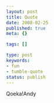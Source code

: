 ```yaml
---
layout: post
title: Quote
date: 2008-02-25
published: true
meta: {}

tags: []

type: post
keywords:
- fun
- tumble-quote
status: publish
---
```

<!-- blockquote  -->Qoeka!<!-- endblockquote  -->Andy
